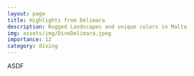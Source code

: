 ```yaml
---
layout: page
title: Highlights from Delimara
description: Rugged Landscapes and unique colors in Malta 
img: assets/img/DiveDelimara.jpeg
importance: 12
category: diving
---
```


ASDF

